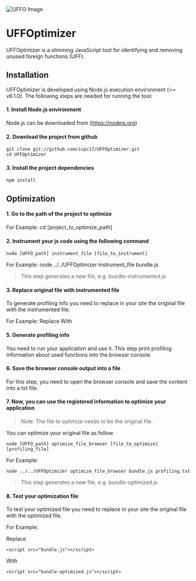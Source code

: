 ![UFFO Image](http://fs5.directupload.net/images/170302/d5zleuc5.png)
# UFFOptimizer

UFFOptimizer is a slimming JavaScript tool for identifying and removing unused foreign functions (UFF).

## Installation

UFFOptimizer is developed using Node.js execution environment (>= v6.1.0). The following steps are needed for running the tool:

#### 1. Install Node.js environment  
Node.js can be downloaded from (https://nodejs.org)

#### 2. Download the project from github

    git clone git://github.com/icpc17/UFFOptimizer.git
    cd UFFOptimizer

#### 3. Install the project dependencies

    npm install

## Optimization

#### 1. Go to the path of the project to optimize

For Example:
	cd [project_to_optimize_path]

#### 2. Instrument your js code using the following command

	node [UFFO_path] instrument_file [file_to_instrument]

For Example:
	node ../../UFFOptimizer instrument_file bundle.js

> This step generates a new file, e.g. bundle-instrumented.js

#### 3. Replace original file with instrumented file

To generate profiling info you need to replace in your site the original file with the instrumented file.

For Example:
Replace
	<script src="bundle.js"></script> 
With
	<script src="bundle-instrumented.js"></script> 
	
#### 5. Generate profiling info

You need to run your application and use it. This step print profiling information about used functions into the browser console.

#### 6. Save the browser console output into a file

For this step, you need to open the browser console and save the content into a txt file.

#### 7. Now, you can use the registered information to optimize your application

> Note: The file to optimize needs to be the original file.

You can optimize your original file as follow.

	node [UFFO_path] optimize_file_browser [file_to_optimize] [profiling_file]

For Example:

	node ../../UFFOptimizer optimize_file_browser bundle.js profiling.txt

> This step generates a new file, e.g. bundle-optimized.js

#### 8. Test your optimization file

To test your optimized file you need to replace in your site the original file with the optimized file.

For Example:

Replace

	<script src="bundle.js"></script>

With

	<script src="bundle-optimized.js"></script>
